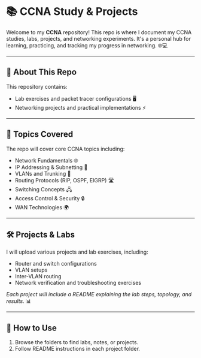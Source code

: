 # 📚 CCNA Study & Projects

Welcome to my **CCNA** repository! This repo is where I document my CCNA studies, labs, projects, and networking experiments. It's a personal hub for learning, practicing, and tracking my progress in networking. 🌐💻

---

## 🚀 About This Repo
This repository contains:
- Lab exercises and packet tracer configurations 🖥️
- Networking projects and practical implementations ⚡

---

## 📝 Topics Covered
The repo will cover core CCNA topics including:
- Network Fundamentals 🌐
- IP Addressing & Subnetting 🧮
- VLANs and Trunking 🔗
- Routing Protocols (RIP, OSPF, EIGRP) 🛣️
- Switching Concepts 🖧
- Access Control & Security 🔒
- WAN Technologies 🌍

---

## 🛠️ Projects & Labs
I will upload various projects and lab exercises, including:
- Router and switch configurations
- VLAN setups
- Inter-VLAN routing
- Network verification and troubleshooting exercises

*Each project will include a README explaining the lab steps, topology, and results.* 📊

---

## 📌 How to Use
1. Browse the folders to find labs, notes, or projects.
2. Follow README instructions in each project folder.
